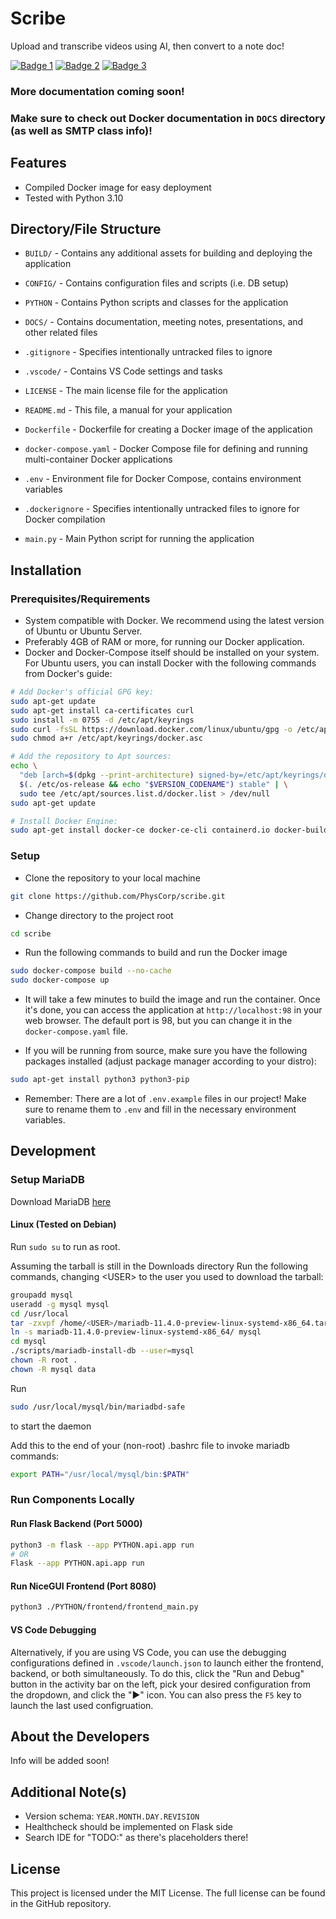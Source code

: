 <div class="row">
    <div class="column">
        <h1>Scribe</h1>
        <p>Upload and transcribe videos using AI, then convert to a note doc!</p>
        <a href="https://forthebadge.com"><img src="https://forthebadge.com/images/badges/docker-container.svg" alt="Badge 1"></a>
        <a href="https://forthebadge.com"><img src="https://forthebadge.com/images/badges/contains-tasty-spaghetti-code.svg" alt="Badge 2"></a>
        <a href="https://forthebadge.com"><img src="https://forthebadge.com/images/badges/license-mit.svg" alt="Badge 3"></a>
    </div>
</div>

### More documentation coming soon!

### Make sure to check out Docker documentation in `DOCS` directory (as well as SMTP class info)!

## Features
- Compiled Docker image for easy deployment
- Tested with Python 3.10

## Directory/File Structure
- `BUILD/` - Contains any additional assets for building and deploying the application
- `CONFIG/` - Contains configuration files and scripts (i.e. DB setup)
- `PYTHON` - Contains Python scripts and classes for the application
- `DOCS/` - Contains documentation, meeting notes, presentations, and other related files

- `.gitignore` - Specifies intentionally untracked files to ignore
- `.vscode/` - Contains VS Code settings and tasks
- `LICENSE` - The main license file for the application
- `README.md` - This file, a manual for your application

- `Dockerfile` - Dockerfile for creating a Docker image of the application
- `docker-compose.yaml` - Docker Compose file for defining and running multi-container Docker applications
- `.env` - Environment file for Docker Compose, contains environment variables
- `.dockerignore` - Specifies intentionally untracked files to ignore for Docker compilation

- `main.py` - Main Python script for running the application

## Installation
### Prerequisites/Requirements
- System compatible with Docker. We recommend using the latest version of Ubuntu or Ubuntu Server.
- Preferably 4GB of RAM or more, for running our Docker application.
- Docker and Docker-Compose itself should be installed on your system. For Ubuntu users, you can install Docker with the following commands from Docker's guide:
```bash
# Add Docker's official GPG key:
sudo apt-get update
sudo apt-get install ca-certificates curl
sudo install -m 0755 -d /etc/apt/keyrings
sudo curl -fsSL https://download.docker.com/linux/ubuntu/gpg -o /etc/apt/keyrings/docker.asc
sudo chmod a+r /etc/apt/keyrings/docker.asc

# Add the repository to Apt sources:
echo \
  "deb [arch=$(dpkg --print-architecture) signed-by=/etc/apt/keyrings/docker.asc] https://download.docker.com/linux/ubuntu \
  $(. /etc/os-release && echo "$VERSION_CODENAME") stable" | \
  sudo tee /etc/apt/sources.list.d/docker.list > /dev/null
sudo apt-get update

# Install Docker Engine:
sudo apt-get install docker-ce docker-ce-cli containerd.io docker-buildx-plugin docker-compose-plugin
```

### Setup
- Clone the repository to your local machine
```bash
git clone https://github.com/PhysCorp/scribe.git
```
- Change directory to the project root
```bash
cd scribe
```
- Run the following commands to build and run the Docker image
```bash
sudo docker-compose build --no-cache
sudo docker-compose up
```
- It will take a few minutes to build the image and run the container. Once it's done, you can access the application at `http://localhost:98` in your web browser. The default port is 98, but you can change it in the `docker-compose.yaml` file.

- If you will be running from source, make sure you have the following packages installed (adjust package manager according to your distro):
```bash
sudo apt-get install python3 python3-pip
```
- Remember: There are a lot of `.env.example` files in our project! Make sure to rename them to `.env` and fill in the necessary environment variables.

## Development

### Setup MariaDB
Download MariaDB [here](https://mariadb.org/download/)

#### Linux (Tested on Debian)

Run ``sudo su`` to run as root.

Assuming the tarball is still in the Downloads directory
Run the following commands, changing \<USER\> to the user you used to download the tarball:
```sh
groupadd mysql
useradd -g mysql mysql
cd /usr/local
tar -zxvpf /home/<USER>/mariadb-11.4.0-preview-linux-systemd-x86_64.tar.gz
ln -s mariadb-11.4.0-preview-linux-systemd-x86_64/ mysql
cd mysql
./scripts/mariadb-install-db --user=mysql
chown -R root .
chown -R mysql data
```
Run 
```sh
sudo /usr/local/mysql/bin/mariadbd-safe
```
to start the daemon

Add this to the end of your (non-root) .bashrc file to invoke mariadb commands:

```sh
export PATH="/usr/local/mysql/bin:$PATH"
```

### Run Components Locally

#### Run Flask Backend (Port 5000)
```bash
python3 -m flask --app PYTHON.api.app run
# OR
Flask --app PYTHON.api.app run
```

#### Run NiceGUI Frontend (Port 8080)
```bash
python3 ./PYTHON/frontend/frontend_main.py
```

#### VS Code Debugging

Alternatively, if you are using VS Code, you can use the debugging configurations defined in `.vscode/launch.json` to launch either the frontend, backend, or both simultaneously.
To do this, click the "Run and Debug" button in the activity bar on the left, pick your desired configuration from the dropdown, and click the "▶" icon.
You can also press the `F5` key to launch the last used configruation.  

## About the Developers
Info will be added soon!

## Additional Note(s)
- Version schema: `YEAR.MONTH.DAY.REVISION`
- Healthcheck should be implemented on Flask side
- Search IDE for "TODO:" as there's placeholders there!

## License
This project is licensed under the MIT License. The full license can be found in the GitHub repository.